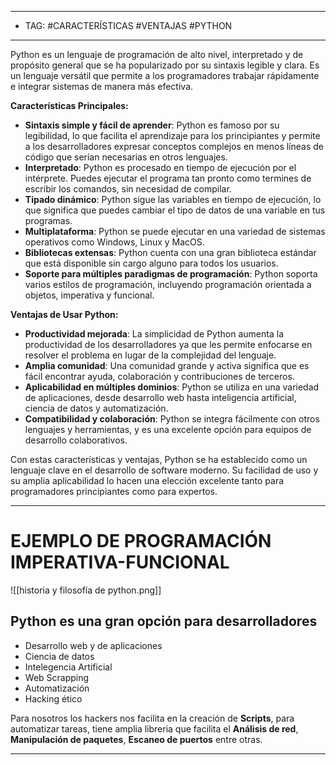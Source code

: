 
-----
- TAG: #CARACTERÍSTICAS #VENTAJAS #PYTHON 
-----
Python es un lenguaje de programación de alto nivel, interpretado y de propósito general que se ha popularizado por su sintaxis legible y clara. Es un lenguaje versátil que permite a los programadores trabajar rápidamente e integrar sistemas de manera más efectiva.

**Características Principales:**

- **Sintaxis simple y fácil de aprender**: Python es famoso por su legibilidad, lo que facilita el aprendizaje para los principiantes y permite a los desarrolladores expresar conceptos complejos en menos líneas de código que serían necesarias en otros lenguajes.
- **Interpretado**: Python es procesado en tiempo de ejecución por el intérprete. Puedes ejecutar el programa tan pronto como termines de escribir los comandos, sin necesidad de compilar.
- **Tipado dinámico**: Python sigue las variables en tiempo de ejecución, lo que significa que puedes cambiar el tipo de datos de una variable en tus programas.
- **Multiplataforma**: Python se puede ejecutar en una variedad de sistemas operativos como Windows, Linux y MacOS.
- **Bibliotecas extensas**: Python cuenta con una gran biblioteca estándar que está disponible sin cargo alguno para todos los usuarios.
- **Soporte para múltiples paradigmas de programación**: Python soporta varios estilos de programación, incluyendo programación orientada a objetos, imperativa y funcional.

**Ventajas de Usar Python:**

- **Productividad mejorada**: La simplicidad de Python aumenta la productividad de los desarrolladores ya que les permite enfocarse en resolver el problema en lugar de la complejidad del lenguaje.
- **Amplia comunidad**: Una comunidad grande y activa significa que es fácil encontrar ayuda, colaboración y contribuciones de terceros.
- **Aplicabilidad en múltiples dominios**: Python se utiliza en una variedad de aplicaciones, desde desarrollo web hasta inteligencia artificial, ciencia de datos y automatización.
- **Compatibilidad y colaboración**: Python se integra fácilmente con otros lenguajes y herramientas, y es una excelente opción para equipos de desarrollo colaborativos.

Con estas características y ventajas, Python se ha establecido como un lenguaje clave en el desarrollo de software moderno. Su facilidad de uso y su amplia aplicabilidad lo hacen una elección excelente tanto para programadores principiantes como para expertos.

-----
# EJEMPLO DE PROGRAMACIÓN IMPERATIVA-FUNCIONAL
![[historia y filosofía de  python.png]]

## Python es una gran opción para desarrolladores 

- Desarrollo web y de aplicaciones 
- Ciencia de datos
- Intelegencia Artificial
- Web Scrapping
- Automatización 
- Hacking ético

Para nosotros los hackers nos facilita en la creación de **Scripts**, para automatizar tareas, tiene amplia libreria que facilita el **Análisis de red**, **Manipulación de paquetes**, **Escaneo de puertos** entre otras.

-----
